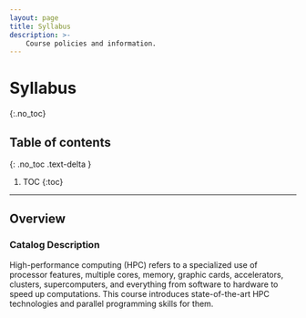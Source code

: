 ```yaml
---
layout: page
title: Syllabus
description: >-
    Course policies and information.
---
```


# Syllabus
{:.no_toc}

## Table of contents
{: .no_toc .text-delta }

1. TOC
{:toc}

---

## Overview

### Catalog Description

High-performance computing (HPC) refers to a specialized use of processor features, multiple cores, memory, graphic cards, accelerators, clusters, supercomputers, and everything from software to hardware to speed up computations. This course introduces state-of-the-art HPC technologies and parallel programming skills for them.

